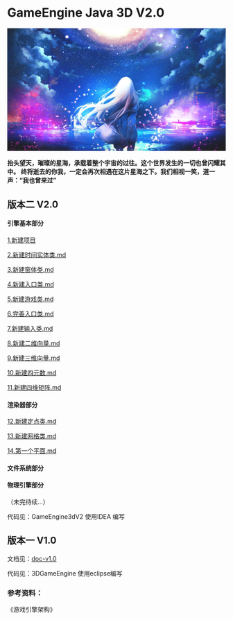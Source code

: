 # GameEngine Java 3D V2.0

![doc-v1.0](./pic/0.jpg)

**抬头望天，璀璨的星海，承载着整个宇宙的过往。这个世界发生的一切也曾闪耀其中。
终将逝去的你我，一定会再次相遇在这片星海之下。我们相视一笑，道一声：“我也曾来过”**


## 版本二 V2.0

#### 引擎基本部分

[1.新建项目](./doc/基本架构/1.新建项目.md)

[2.新建时间实体类.md](./doc/基本架构/2.新建时间实体类.md)

[3.新建窗体类.md](./doc/基本架构/3.新建窗体类.md)

[4.新建入口类.md](./doc/基本架构/4.新建入口类.md)

[5.新建游戏类.md](./doc/基本架构/5.新建游戏类.md)

[6.完善入口类.md](./doc/基本架构/6.完善入口类.md)

[7.新建输入类.md](./doc/基本架构/7.新建输入类.md)

[8.新建二维向量.md](./doc/基本架构/8.新建二维向量.md)

[9.新建三维向量.md](./doc/基本架构/9.新建三维向量.md)

[10.新建四元数.md](./doc/基本架构/10.新建四元数.md)

[11.新建四维矩阵.md](./doc/基本架构/11.新建四维矩阵.md)

#### 渲染器部分

[12.新建定点类.md](./doc/基本架构/12.新建定点类.md)

[13.新建网格类.md](./doc/基本架构/13.新建网格类.md)

[14.第一个平面.md](./doc/基本架构/14.第一个平面.md)

#### 文件系统部分


#### 物理引擎部分

（未完待续...）

代码见：GameEngine3dV2 使用IDEA 编写


## 版本一 V1.0

文档见：[doc-v1.0](./版本一.md)

代码见：3DGameEngine 使用eclipse编写


### 参考资料：

《游戏引擎架构》 